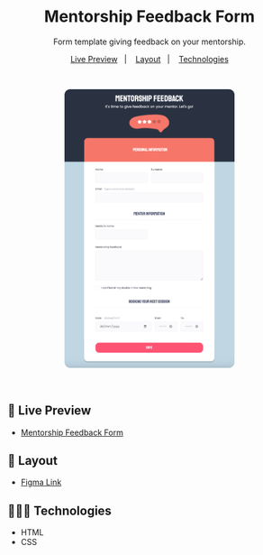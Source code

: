 <h1 align="center"> Mentorship Feedback Form</h1>

<p align="center">
Form template giving feedback on your mentorship. <br/>
</p>

<p align="center">
  <a href="#-live-preview">Live Preview</a>&nbsp;&nbsp;&nbsp;|&nbsp;&nbsp;&nbsp;
  <a href="#-layout">Layout</a>&nbsp;&nbsp;&nbsp;|&nbsp;&nbsp;&nbsp;
  <a href="#-technologies">Technologies</a>
</p>

<br/>

<p align="center">
  <img alt="Mentorship feedback form." src="./.github/cover.png" width="60%" />
</p>

<br/>

## 📝 Live Preview 

- [Mentorship Feedback Form](https://dmm.studio/github/rocketseat/explorer/stage-03/mentorship-feedback-form/)


## 🎨 Layout

- [Figma Link](https://www.figma.com/file/fnZyJHs7eqNFAA7tUrKcsD/Stage-03---Formul%C3%A1rio-avan%C3%A7ado)

## 🧑🏻‍💻 Technologies

- HTML
- CSS